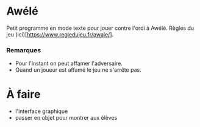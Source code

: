 # Awélé

Petit programme en mode texte pour jouer contre l'ordi à Awélé.
Règles du jeu (ici)[https://www.regledujeu.fr/awale/].

### Remarques

- Pour l'instant on peut affamer l'adversaire.
- Quand un joueur est affamé le jeu ne s'arrête pas.

# À faire

- l'interface graphique
- passer en objet pour montrer aux élèves
